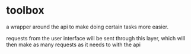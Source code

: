 # toolbox
a wrapper around the api to make doing certain tasks more easier.

requests from the user interface will be sent through this layer, which will then make as many requests as it needs to with the api